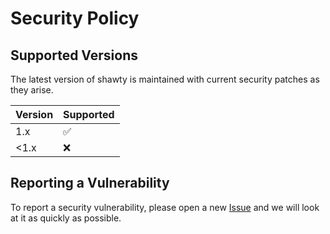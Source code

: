 # Security Policy

## Supported Versions

The latest version of shawty is maintained with current security patches as they arise.

| Version | Supported          |
| ------- | ------------------ |
| 1.x     | :white_check_mark: |
| <1.x    | :x:                |

## Reporting a Vulnerability

To report a security vulnerability, please open a new [Issue](https://github.com/servusdei2018/shawty/issues) and we will look at it as quickly as possible.
